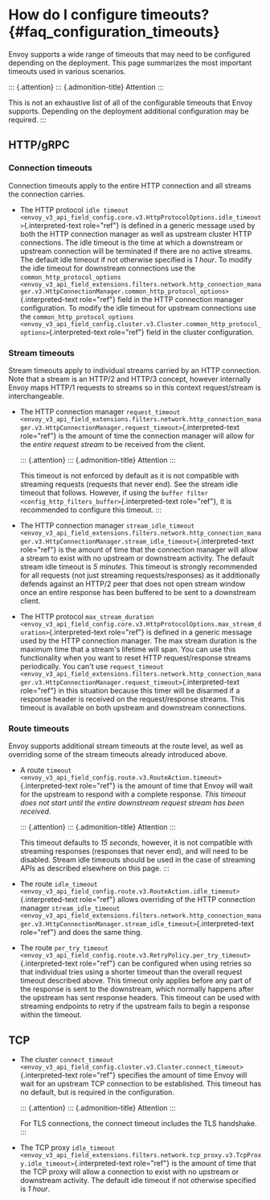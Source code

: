 How do I configure timeouts? {#faq_configuration_timeouts}
============================

Envoy supports a wide range of timeouts that may need to be configured
depending on the deployment. This page summarizes the most important
timeouts used in various scenarios.

::: {.attention}
::: {.admonition-title}
Attention
:::

This is not an exhaustive list of all of the configurable timeouts that
Envoy supports. Depending on the deployment additional configuration may
be required.
:::

HTTP/gRPC
---------

### Connection timeouts

Connection timeouts apply to the entire HTTP connection and all streams
the connection carries.

-   The HTTP protocol
    `idle timeout <envoy_v3_api_field_config.core.v3.HttpProtocolOptions.idle_timeout>`{.interpreted-text
    role="ref"} is defined in a generic message used by both the HTTP
    connection manager as well as upstream cluster HTTP connections. The
    idle timeout is the time at which a downstream or upstream
    connection will be terminated if there are no active streams. The
    default idle timeout if not otherwise specified is *1 hour*. To
    modify the idle timeout for downstream connections use the
    `common_http_protocol_options
    <envoy_v3_api_field_extensions.filters.network.http_connection_manager.v3.HttpConnectionManager.common_http_protocol_options>`{.interpreted-text
    role="ref"} field in the HTTP connection manager configuration. To
    modify the idle timeout for upstream connections use the
    `common_http_protocol_options <envoy_v3_api_field_config.cluster.v3.Cluster.common_http_protocol_options>`{.interpreted-text
    role="ref"} field in the cluster configuration.

### Stream timeouts

Stream timeouts apply to individual streams carried by an HTTP
connection. Note that a stream is an HTTP/2 and HTTP/3 concept, however
internally Envoy maps HTTP/1 requests to streams so in this context
request/stream is interchangeable.

-   The HTTP connection manager `request_timeout
    <envoy_v3_api_field_extensions.filters.network.http_connection_manager.v3.HttpConnectionManager.request_timeout>`{.interpreted-text
    role="ref"} is the amount of time the connection manager will allow
    for the *entire request stream* to be received from the client.

    ::: {.attention}
    ::: {.admonition-title}
    Attention
    :::

    This timeout is not enforced by default as it is not compatible with
    streaming requests (requests that never end). See the stream idle
    timeout that follows. However, if using the
    `buffer filter <config_http_filters_buffer>`{.interpreted-text
    role="ref"}, it is recommended to configure this timeout.
    :::

-   The HTTP connection manager `stream_idle_timeout
    <envoy_v3_api_field_extensions.filters.network.http_connection_manager.v3.HttpConnectionManager.stream_idle_timeout>`{.interpreted-text
    role="ref"} is the amount of time that the connection manager will
    allow a stream to exist with no upstream or downstream activity. The
    default stream idle timeout is *5 minutes*. This timeout is strongly
    recommended for all requests (not just streaming requests/responses)
    as it additionally defends against an HTTP/2 peer that does not open
    stream window once an entire response has been buffered to be sent
    to a downstream client.

-   The HTTP protocol
    `max_stream_duration <envoy_v3_api_field_config.core.v3.HttpProtocolOptions.max_stream_duration>`{.interpreted-text
    role="ref"} is defined in a generic message used by the HTTP
    connection manager. The max stream duration is the maximum time that
    a stream\'s lifetime will span. You can use this functionality when
    you want to reset HTTP request/response streams periodically. You
    can\'t use `request_timeout 
    <envoy_v3_api_field_extensions.filters.network.http_connection_manager.v3.HttpConnectionManager.request_timeout>`{.interpreted-text
    role="ref"} in this situation because this timer will be disarmed if
    a response header is received on the request/response streams. This
    timeout is available on both upstream and downstream connections.

### Route timeouts

Envoy supports additional stream timeouts at the route level, as well as
overriding some of the stream timeouts already introduced above.

-   A route
    `timeout <envoy_v3_api_field_config.route.v3.RouteAction.timeout>`{.interpreted-text
    role="ref"} is the amount of time that Envoy will wait for the
    upstream to respond with a complete response. *This timeout does not
    start until the entire downstream request stream has been received*.

    ::: {.attention}
    ::: {.admonition-title}
    Attention
    :::

    This timeout defaults to *15 seconds*, however, it is not compatible
    with streaming responses (responses that never end), and will need
    to be disabled. Stream idle timeouts should be used in the case of
    streaming APIs as described elsewhere on this page.
    :::

-   The route
    `idle_timeout <envoy_v3_api_field_config.route.v3.RouteAction.idle_timeout>`{.interpreted-text
    role="ref"} allows overriding of the HTTP connection manager
    `stream_idle_timeout
    <envoy_v3_api_field_extensions.filters.network.http_connection_manager.v3.HttpConnectionManager.stream_idle_timeout>`{.interpreted-text
    role="ref"} and does the same thing.

-   The route
    `per_try_timeout <envoy_v3_api_field_config.route.v3.RetryPolicy.per_try_timeout>`{.interpreted-text
    role="ref"} can be configured when using retries so that individual
    tries using a shorter timeout than the overall request timeout
    described above. This timeout only applies before any part of the
    response is sent to the downstream, which normally happens after the
    upstream has sent response headers. This timeout can be used with
    streaming endpoints to retry if the upstream fails to begin a
    response within the timeout.

TCP
---

-   The cluster
    `connect_timeout <envoy_v3_api_field_config.cluster.v3.Cluster.connect_timeout>`{.interpreted-text
    role="ref"} specifies the amount of time Envoy will wait for an
    upstream TCP connection to be established. This timeout has no
    default, but is required in the configuration.

    ::: {.attention}
    ::: {.admonition-title}
    Attention
    :::

    For TLS connections, the connect timeout includes the TLS handshake.
    :::

-   The TCP proxy `idle_timeout
    <envoy_v3_api_field_extensions.filters.network.tcp_proxy.v3.TcpProxy.idle_timeout>`{.interpreted-text
    role="ref"} is the amount of time that the TCP proxy will allow a
    connection to exist with no upstream or downstream activity. The
    default idle timeout if not otherwise specified is *1 hour*.
